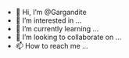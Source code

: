 - 👋 Hi, I’m @Gargandite
- 👀 I’m interested in ...
- 🌱 I’m currently learning ...
- 💞️ I’m looking to collaborate on ...
- 📫 How to reach me ...

<!---
Gargandite/Gargandite is a ✨ special ✨ repository because its `README.md` (this file) appears on your GitHub profile.
You can click the Preview link to take a look at your changes.
--->
